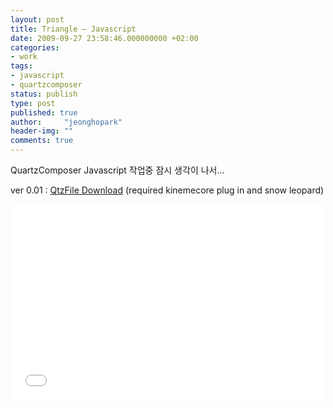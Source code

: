 ```yaml
---
layout: post
title: Triangle – Javascript
date: 2009-09-27 23:58:46.000000000 +02:00
categories:
- work
tags:
- javascript
- quartzcomposer
status: publish
type: post
published: true
author:     "jeonghopark"
header-img: ""
comments: true
---
```

<p>QuartzComposer Javascript 작업중 잠시 생각이 나서...</p>
<p>ver 0.01 : <a href="http://jeonghopark.de/media/triangle.qtz.zip">QtzFile Download</a> (required kinemecore plug in and snow leopard)</p>

<iframe src="//player.vimeo.com/video/6779164" width="500" height="313" frameborder="0" webkitallowfullscreen mozallowfullscreen allowfullscreen></iframe>